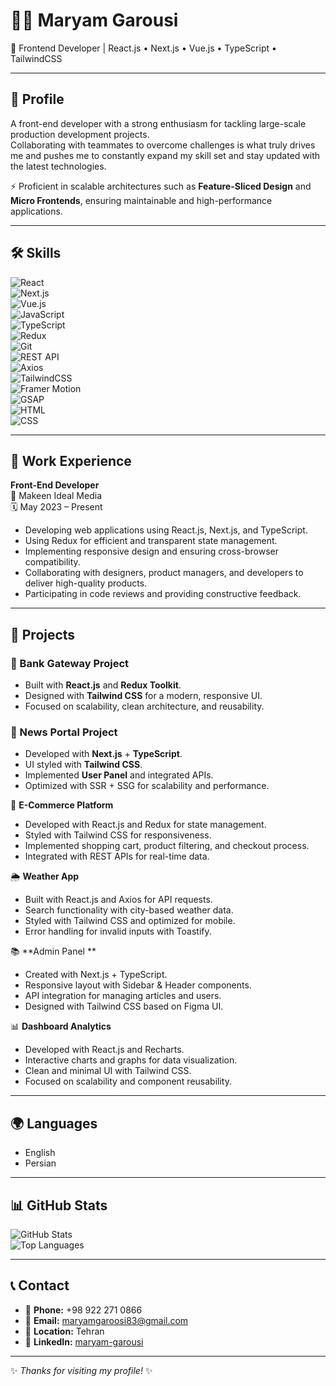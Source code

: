 # 👩‍💻 Maryam Garousi  

🌟 Frontend Developer | React.js • Next.js • Vue.js • TypeScript • TailwindCSS  

---

## 📌 Profile  
A front-end developer with a strong enthusiasm for tackling large-scale production development projects.  
Collaborating with teammates to overcome challenges is what truly drives me and pushes me to constantly expand my skill set and stay updated with the latest technologies.  

⚡ Proficient in scalable architectures such as **Feature-Sliced Design** and **Micro Frontends**, ensuring maintainable and high-performance applications.  

---

## 🛠 Skills  

![React](https://img.shields.io/badge/React-20232A?style=for-the-badge&logo=react&logoColor=61DAFB)  
![Next.js](https://img.shields.io/badge/Next.js-000000?style=for-the-badge&logo=nextdotjs&logoColor=white)  
![Vue.js](https://img.shields.io/badge/Vue.js-35495E?style=for-the-badge&logo=vuedotjs&logoColor=4FC08D)  
![JavaScript](https://img.shields.io/badge/JavaScript-F7DF1E?style=for-the-badge&logo=javascript&logoColor=black)  
![TypeScript](https://img.shields.io/badge/TypeScript-3178C6?style=for-the-badge&logo=typescript&logoColor=white)  
![Redux](https://img.shields.io/badge/Redux-593D88?style=for-the-badge&logo=redux&logoColor=white)  
![Git](https://img.shields.io/badge/Git-F05032?style=for-the-badge&logo=git&logoColor=white)  
![REST API](https://img.shields.io/badge/REST-02569B?style=for-the-badge&logo=rest&logoColor=white)  
![Axios](https://img.shields.io/badge/Axios-671DDF?style=for-the-badge&logo=axios&logoColor=white)  
![TailwindCSS](https://img.shields.io/badge/Tailwind_CSS-38B2AC?style=for-the-badge&logo=tailwind-css&logoColor=white)  
![Framer Motion](https://img.shields.io/badge/Framer_Motion-0055FF?style=for-the-badge&logo=framer&logoColor=white)  
![GSAP](https://img.shields.io/badge/GSAP-88CE02?style=for-the-badge&logo=greensock&logoColor=white)  
![HTML](https://img.shields.io/badge/HTML-E34F26?style=for-the-badge&logo=html5&logoColor=white)  
![CSS](https://img.shields.io/badge/CSS-1572B6?style=for-the-badge&logo=css3&logoColor=white)  

---

## 💼 Work Experience  

**Front-End Developer**  
📍 Makeen Ideal Media  
🗓️ May 2023 – Present  

- Developing web applications using React.js, Next.js, and TypeScript.  
- Using Redux for efficient and transparent state management.  
- Implementing responsive design and ensuring cross-browser compatibility.  
- Collaborating with designers, product managers, and developers to deliver high-quality products.  
- Participating in code reviews and providing constructive feedback.  

---

## 🚀 Projects  

### 🏦 Bank Gateway Project  
- Built with **React.js** and **Redux Toolkit**.  
- Designed with **Tailwind CSS** for a modern, responsive UI.  
- Focused on scalability, clean architecture, and reusability.  

### 📰 News Portal Project  
- Developed with **Next.js** + **TypeScript**.  
- UI styled with **Tailwind CSS**.  
- Implemented **User Panel** and integrated APIs.  
- Optimized with SSR + SSG for scalability and performance.  

🛒 **E-Commerce Platform**  
- Developed with React.js and Redux for state management.  
- Styled with Tailwind CSS for responsiveness.  
- Implemented shopping cart, product filtering, and checkout process.  
- Integrated with REST APIs for real-time data.  

🌦️ **Weather App**  
- Built with React.js and Axios for API requests.  
- Search functionality with city-based weather data.  
- Styled with Tailwind CSS and optimized for mobile.  
- Error handling for invalid inputs with Toastify.  

📚 **Admin Panel **  
- Created with Next.js + TypeScript.  
- Responsive layout with Sidebar & Header components.  
- API integration for managing articles and users.  
- Designed with Tailwind CSS based on Figma UI.  

📊 **Dashboard Analytics**  
- Developed with React.js and Recharts.  
- Interactive charts and graphs for data visualization.  
- Clean and minimal UI with Tailwind CSS.  
- Focused on scalability and component reusability.  

---

## 🌍 Languages  
- English  
- Persian  

---

## 📊 GitHub Stats  

![GitHub Stats](https://github-readme-stats.vercel.app/api?username=Mary-grs&show_icons=true&theme=radical)  
![Top Languages](https://github-readme-stats.vercel.app/api/top-langs/?username=Mary-grs&layout=compact&theme=radical)  

---

## 📞 Contact  

- 📱 **Phone:** +98 922 271 0866  
- 📧 **Email:** maryamgaroosi83@gmail.com  
- 📍 **Location:** Tehran  
- 🔗 **LinkedIn:** [maryam-garousi](https://www.linkedin.com/in/maryam-garousi)  

---
✨ *Thanks for visiting my profile!* ✨
